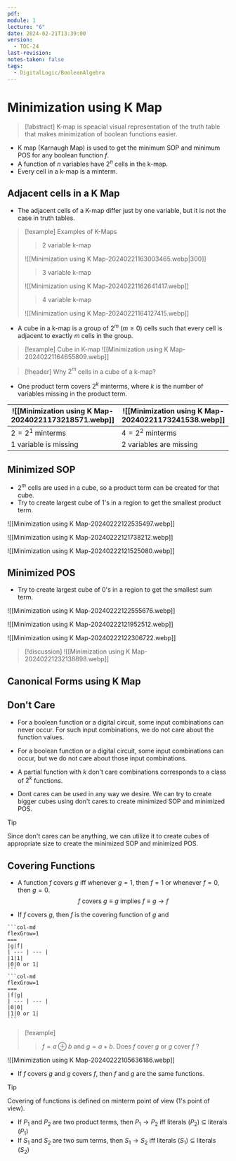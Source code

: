 ```yaml
---
pdf: 
module: 1
lecture: "6"
date: 2024-02-21T13:39:00
version:
  - TOC-24
last-revision: 
notes-taken: false
tags:
  - DigitalLogic/BooleanAlgebra
---
```

# Minimization using K Map

> [!abstract] 
> K-map is speacial visual representation of the truth table that makes minimization of boolean functions easier.

- K map (Karnaugh Map) is used to get the minimum SOP and minimum POS for any boolean function $f$.
- A function of $n$ variables have $2^n$ cells in the k-map.
- Every cell in a k-map is a minterm.

## Adjacent cells in a K Map
- The adjacent cells of a K-map differ just by one variable, but it is not the case in truth tables.

> [!example] Examples of K-Maps
>> 2 variable k-map
> 
> ![[Minimization using K Map-20240221163003465.webp|300]]
>> 3 variable k-map
>
> ![[Minimization using K Map-20240221162641417.webp]]
>> 4 variable k-map
> 
> ![[Minimization using K Map-20240221164127415.webp]]

- A cube in a k-map is a group of $2^m$ ($m \ge 0$) cells such that every cell is adjacent to exactly $m$ cells in the group.

> [!example] Cube in K-map
> ![[Minimization using K Map-20240221164655809.webp]]


> [!header] Why $2^m$ cells in a cube of a k-map?

- One product term covers $2^k$ minterms, where $k$ is the number of variables missing in the product term.

| ![[Minimization using K Map-20240221173218571.webp]] | ![[Minimization using K Map-20240221173241538.webp]] |
| ---- | ---- |
| $2 = 2^1$ minterms | $4 = 2^2$ minterms |
| 1 variable is missing | 2 variables are missing |

## Minimized SOP
- $2^m$ cells are used in a cube, so a product term can be created for that cube.
- Try to create largest cube of 1's in a region to get the smallest product term.

![[Minimization using K Map-20240222122535497.webp]]

![[Minimization using K Map-20240222121738212.webp]]

![[Minimization using K Map-20240222121525080.webp]]

## Minimized POS
- Try to create largest cube of 0's in a region to get the smallest sum term.

![[Minimization using K Map-20240222122555676.webp]]

![[Minimization using K Map-20240222121952512.webp]]

![[Minimization using K Map-20240222122306722.webp]]

> [!discussion] 
> ![[Minimization using K Map-20240221232138898.webp]]

## Canonical Forms using K Map


## Don't Care
- For a boolean function or a digital circuit, some input combinations can never occur. For such input combinations, we do not care about the function values.
- For a boolean function or a digital circuit, some input combinations can occur, but we do not care about those input combinations.

- A partial function with $k$ don't care combinations corresponds to a class of $2^k$ functions.

- Dont cares can be used in any way we desire. We can try to create bigger cubes using don't cares to create minimized SOP and minimized POS.

> [!tip]
> Since don't cares can be anything, we can utilize it to create cubes of appropriate size to create the minimized SOP and minimized POS.

## Covering Functions
- A function $f$ covers $g$ iff whenever $g = 1$, then $f = 1$ or whenever $f = 0$, then $g = 0$.
$$
f \text{ covers } g \equiv g \text{ implies } f \equiv g \rightarrow f
$$

- If $f$ covers $g$, then $f$ is the covering function of $g$ and
````col
```col-md
flexGrow=1
===
|g|f|
| --- | --- |
|1|1|
|0|0 or 1|
```
```col-md
flexGrow=1
===
|f|g|
| --- | --- |
|0|0|
|1|0 or 1|
```
````


> [!example]
>> $f = a \oplus b$ and $g = a + b$. Does $f$ cover $g$ or $g$ cover $f$ ?
>
 ![[Minimization using K Map-20240222105636186.webp]]

- If $f$ covers $g$ and $g$ covers $f$, then $f$ and $g$ are the same functions.

> [!tip]
> Covering of functions is defined on minterm point of view (1's point of view).

- If $P_1$ and $P_2$ are two product terms, then $P_1 \rightarrow P_2$ iff literals ($P_2$) $\subseteq$ literals ($P_1$)
- If $S_1$ and $S_2$ are two sum terms, then $S_1 \rightarrow S_2$ iff literals ($S_1$) $\subseteq$ literals ($S_2$)

